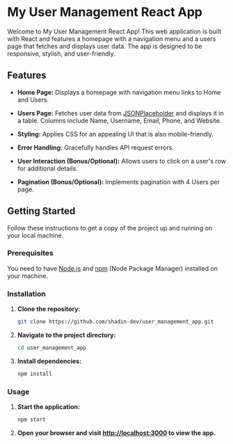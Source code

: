 # My User Management React App

Welcome to My User Management React App! This web application is built with React and features a homepage with a navigation menu and a users page that fetches and displays user data. The app is designed to be responsive, stylish, and user-friendly.

## Features

- **Home Page:** Displays a homepage with navigation menu links to Home and Users.
  
- **Users Page:** Fetches user data from [JSONPlaceholder](https://jsonplaceholder.typicode.com/users) and displays it in a table. Columns include Name, Username, Email, Phone, and Website.
  
- **Styling:** Applies CSS for an appealing UI that is also mobile-friendly.
  
- **Error Handling:** Gracefully handles API request errors.

- **User Interaction (Bonus/Optional):** Allows users to click on a user's row for additional details.
  
- **Pagination (Bonus/Optional):** Implements pagination with 4 Users per page.

## Getting Started

Follow these instructions to get a copy of the project up and running on your local machine.

### Prerequisites

You need to have [Node.js](https://nodejs.org/) and [npm](https://www.npmjs.com/) (Node Package Manager) installed on your machine.

### Installation

1. **Clone the repository:**

    ```bash
    git clone https://github.com/shadin-dev/user_management_app.git
    ```

2. **Navigate to the project directory:**

    ```bash
    cd user_management_app
    ```

3. **Install dependencies:**

    ```bash
    npm install
    ```

### Usage

1. **Start the application:**

    ```bash
    npm start
    ```

2. **Open your browser and visit [http://localhost:3000](http://localhost:3000) to view the app.**

